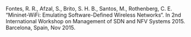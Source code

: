 Fontes, R. R., Afzal, S., Brito, S. H. B., Santos, M., Rothenberg, C. E. “Mininet-WiFi: Emulating Software-Defined Wireless Networks“. In 2nd International Workshop on Management of SDN and NFV Systems 2015. Barcelona, Spain, Nov 2015.
